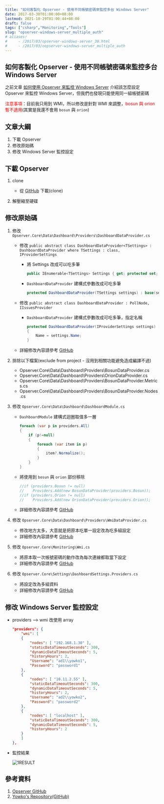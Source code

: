 ```yaml
---
title: "如何客製化 Opserver - 使用不同帳號密碼來監控多台 Windows Server"
date: 2017-03-30T01:00:00+08:00
lastmod: 2021-10-29T01:00:44+08:00
draft: false
tags: ["csharp","Monitoring","Tools"]
slug: "opserver-windows-server_multiple_auth"
# aliases:
#     - /2017/03/opserver-windows-server_30.html
#     - /2017/03/oopserver-windows-server_multiple_auth
---
```

## 如何客製化 Opserver - 使用不同帳號密碼來監控多台 Windows Server

之前文章 [如何使用 Opserver 來監控 Windows Server](/opserver-windows-server) 介紹該怎麼設定 Opserver 來監控 Windows Server，但我們也發現只能使用同一組帳號密碼

<span style="color:red">注意事項</span>：目前我只用到 WMI，所以修改是針對 WMI 來調整，<span style="color:red">bosun 與 orion 暫不適用</span>(其實是我還不會用 `bosun` 與 `orion`)

## 文章大綱

1. 下載 Opserver
2. 修改原始碼
3. 修改 Windows Server 監控設定

## 下載 Opserver

1. clone
    * 從 [GitHub](https://github.com/opserver/Opserver) 下載(clone)

2. 解壓縮至硬碟

## 修改原始碼

1. 修改 `Opserver.Core\Data\Dashboard\Providers\DashboardDataProvider.cs`
    * 修改 `public abstract class DashboardDataProvider<TSettings> : DashboardDataProvider where TSettings : class, IProviderSettings`
        * 將 Settings 改成可以吃多筆

            ```cs
            public IEnumerable<TSettings> Settings { get; protected set; }
            ```

        * `DashboardDataProvider` 建構式參數改成可吃多筆

            ```cs
            protected DashboardDataProvider(TSettings settings) : base(settings)
            ```

    * 修改 `public abstract class DashboardDataProvider : PollNode, IIssuesProvider`
        * `DashboardDataProvider` 建構式參數改成可吃多筆，指定名稱

            ```cs
            protected DashboardDataProvider(IProviderSettings settings) : base(settings.Name + "Dashboard")
            {
                Name = settings.Name;
            }
            ```

    * 詳細修改內容請參考 [GitHub](https://github.com/yowko/Opserver/commit/bdb50eab44445faaa0e3075ad27973bfc264f3a2#diff-dc8af8a3de713096dd2d7cd3e0e0210c)

2. 排除以下檔案(exclude from project - 沒用到相關功能避免造成編譯不過)
    * Opserver.Core\Data\Dashboard\Providers\BosunDataProvider.cs
    * Opserver.Core\Data\Dashboard\Providers\OrionDataProvider.cs
    * Opserver.Core\Data\Dashboard\Providers\BosunDataProvider.Metrics.cs
    * Opserver.Core\Data\Dashboard\Providers\BosunDataProvider.Nodes.cs

3. 修改 `Opserver.Core\Data\Dashboard\DashboardModule.cs`
    * `DashboardModule` 建構式迴圈取值多一層

        ```cs
        foreach (var p in providers.All)
        {
            if (p!=null)
            {
                foreach (var item in p)
                {
                    item?.Normalize();
                }   
            }
        }
        ```

    * 將使用到 `bosun` 與 `orion` 部份移除

        ```cs
        //if (providers.Bosun != null)
        //    Providers.Add(new BosunDataProvider(providers.Bosun));
        //if (providers.Orion != null)
        //    Providers.Add(new OrionDataProvider(providers.Orion));
        ```

    * 詳細修改內容請參考 [GitHub](https://github.com/yowko/Opserver/commit/bdb50eab44445faaa0e3075ad27973bfc264f3a2#diff-16a161cce293d5725eb6b9d6f2ef7d63)

4. 修改 `Opserver.Core\Data\Dashboard\Providers\WmiDataProvider.cs`
    * 修改地方太多，大意就是把原本吃單一設定改為吃多組設定
    * 詳細修改內容請參考 [GitHub](https://github.com/yowko/Opserver/commit/bdb50eab44445faaa0e3075ad27973bfc264f3a2#diff-49a6104a58e6c64d263daaee2b3b41ec)

5. 修改 `Opserver.Core\Monitoring\Wmi.cs`
    * 將原本取一次帳號密碼的動作改為每次連線都取當下設定
    * 詳細修改內容請參考 [GitHub](https://github.com/yowko/Opserver/commit/bdb50eab44445faaa0e3075ad27973bfc264f3a2#diff-da68dd116d9f34cb99f5004b2f504dbe)

6. 修改 `Opserver.Core\Settings\DashboardSettings.Providers.cs`
    * 將設定改為多組資料
    * 詳細修改內容請參考 [GitHub](https://github.com/yowko/Opserver/commit/bdb50eab44445faaa0e3075ad27973bfc264f3a2#diff-551787f02b5a757b4df54449e9dcd280)

## 修改 Windows Server 監控設定

* providers --> wmi 改使用 array

    ```json
    "providers": {
        "wmi": [
        {
            "nodes": [ "192.168.1.30" ],
            "staticDataTimeoutSeconds": 300,
            "dynamicDataTimeoutSeconds": 5,
            "historyHours": 2,
            "Username": "ad1\\yowko1",
            "Password": "password1"
        },
        {
            "nodes": [ "10.11.2.55" ],
            "staticDataTimeoutSeconds": 300,
            "dynamicDataTimeoutSeconds": 5,
            "historyHours": 2,
            "Username": "ad2\\yowko2",
            "Password": "password2"
        },
        {
            "nodes": [ "localhost" ],
            "staticDataTimeoutSeconds": 300,
            "dynamicDataTimeoutSeconds": 5,
            "historyHours": 2
        }
        ]
    },
    ```

* 監控結果

    ![1RESULT](https://cloud.githubusercontent.com/assets/3851540/22058136/d8f37fc8-dda2-11e6-996b-dd3a9319c193.png)

## 參考資料

1. [Opserver GitHub](https://github.com/opserver/Opserver)
2. [Yowko's Repository(GitHub)](https://github.com/yowko/Opserver)
